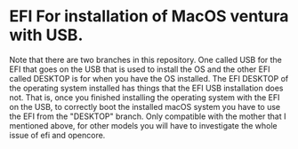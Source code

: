 # EFI For installation of MacOS ventura with USB.


Note that there are two branches in this repository. One called USB for the EFI that goes on the USB that is used to install the OS and the other EFI called DESKTOP is for when you have the OS installed.
The EFI DESKTOP of the operating system installed has things that the EFI USB installation does not.
That is, once you finished installing the operating system with the EFI on the USB, to correctly boot the installed macOS system you have to use the EFI from the "DESKTOP" branch.
Only compatible with the mother that I mentioned above, for other models you will have to investigate the whole issue of efi and opencore.